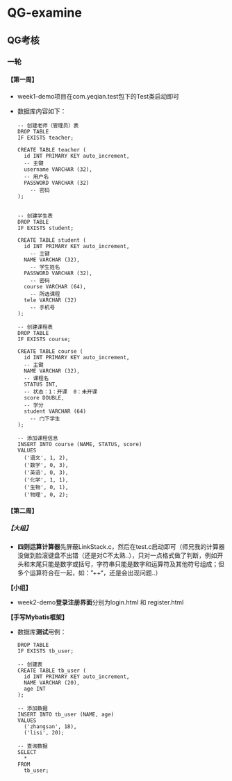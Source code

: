 # QG-examine
## QG考核

### 一轮

#### **【第一周】**

- week1-demo项目在com.yeqian.test包下的Test类启动即可

- 数据库内容如下：

  ```mysql
  -- 创建老师（管理员）表
  DROP TABLE
  IF EXISTS teacher;
  
  CREATE TABLE teacher (
  	id INT PRIMARY KEY auto_increment,
  	-- 主键
  	username VARCHAR (32),
  	-- 用户名
  	PASSWORD VARCHAR (32) 
      -- 密码
  );
  
  
  -- 创建学生表
  DROP TABLE
  IF EXISTS student;
  
  CREATE TABLE student (
  	id INT PRIMARY KEY auto_increment,
      -- 主键
  	NAME VARCHAR (32),
      -- 学生姓名
  	PASSWORD VARCHAR (32),
      -- 密码
  	course VARCHAR (64),
      -- 所选课程
  	tele VARCHAR (32)
      -- 手机号
  );
  
  -- 创建课程表
  DROP TABLE
  IF EXISTS course;
  
  CREATE TABLE course (
  	id INT PRIMARY KEY auto_increment,
  	-- 主键
  	NAME VARCHAR (32),
  	-- 课程名
  	STATUS INT,
  	-- 状态：1：开课  0：未开课
  	score DOUBLE,
  	-- 学分
  	student VARCHAR (64)
      -- 门下学生
  );
  
  -- 添加课程信息
  INSERT INTO course (NAME, STATUS, score)
  VALUES
  	('语文', 1, 2),
  	('数学', 0, 3),
  	('英语', 0, 3),
  	('化学', 1, 1),
  	('生物', 0, 1),
  	('物理', 0, 2);
  ```


#### 【第二周】

##### 【大组】

- **四则运算计算器**先屏蔽LinkStack.c，然后在test.c启动即可（师兄我的计算器没做到脸滚键盘不出错（还是对C不太熟..），只对一点格式做了判断，例如开头和末尾只能是数字或括号，字符串只能是数字和运算符及其他符号组成；但多个运算符合在一起，如：”++“，还是会出现问题..）

**【小组】**

- week2-demo**登录注册界面**分别为login.html 和 register.html

**【手写Mybatis框架】**

- 数据库**测试**用例：

  ```mysql
  DROP TABLE
  IF EXISTS tb_user;
  
  -- 创建表
  CREATE TABLE tb_user (
  	id INT PRIMARY KEY auto_increment,
  	NAME VARCHAR (20),
  	age INT
  );
  
  -- 添加数据
  INSERT INTO tb_user (NAME, age)
  VALUES
  	('zhangsan', 18),
  	('lisi', 20);
  
  -- 查询数据
  SELECT
  	*
  FROM
  	tb_user;
  ```

  
